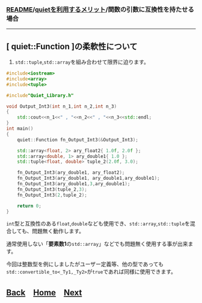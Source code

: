 ### [README](../../README.md)/[quietを利用するメリット](merit_0_0.md)/関数の引数に互換性を持たせる場合

***
## [ quiet::Function ]の柔軟性について

1. `std::tuple`,`std::array`を組み合わせて限界に迫ります。

``` C++
#include<iostream>
#include<array>
#include<tuple>

#include"Quiet_Library.h"

void Output_Int3(int n_1,int n_2,int n_3)
{
    std::cout<<n_1<<" , "<<n_2<<" , "<<n_3<<std::endl;
}
int main()
{
    quiet::Function fn_Output_Int3(&Output_Int3);

    std::array<float, 2> ary_float2{ 1.0f, 2.0f };
    std::array<double, 1> ary_double1{ 1.0 };
    std::tuple<float, double> tuple_2(2.0f, 3.0);

    fn_Output_Int3(ary_double1, ary_float2);
    fn_Output_Int3(ary_double1, ary_double1,ary_double1);
    fn_Output_Int3(ary_double1,3,ary_double1);
    fn_Output_Int3(tuple_2,3);
    fn_Output_Int3(2,tuple_2);

    return 0;
}
``` 
`int`型と互換性のある`float`,`double`なども使用でき、`std::array`,`std::tuple`を混合しても、問題無く動作します。

通常使用しない「**要素数1**の`std::array`」などでも問題無く使用する事が出来ます。

今回は整数型を例にしましたがユーザー定義等、他の型であっても`std::convertible_to<_Ty1,_Ty2>`が`true`であれば同様に使用できます。

## [Back](merit_0_2.md)　[Home](merit_0_0.md)　[Next](merit_0_4.md)　
